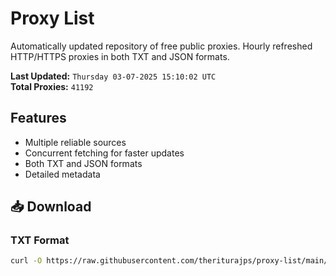 # Proxy List

Automatically updated repository of free public proxies. Hourly refreshed HTTP/HTTPS proxies in both TXT and JSON formats.

**Last Updated:** `Thursday 03-07-2025 15:10:02 UTC`  
**Total Proxies:** `41192`

## Features
- Multiple reliable sources
- Concurrent fetching for faster updates
- Both TXT and JSON formats
- Detailed metadata

## 📥 Download

### TXT Format
```bash
curl -O https://raw.githubusercontent.com/theriturajps/proxy-list/main/proxies.txt